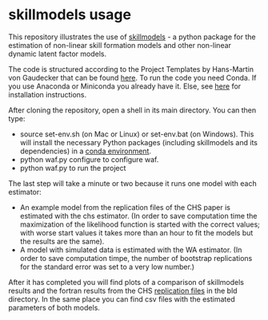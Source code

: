 skillmodels usage
=================

This repository illustrates the use of [skillmodels](https://github.com/suri5471/skillmodels) - a python package for the estimation of non-linear skill formation models and other non-linear dynamic latent factor models.

The code is structured according to the Project Templates by Hans-Martin von Gaudecker that can be found [here](https://github.com/hmgaudecker/econ-project-templates). To run the code you need Conda. If you use Anaconda or Miniconda you already have it. Else, see [here](http://conda.pydata.org/docs/install/quick.html) for installation instructions.

After cloning the repository, open a shell in its main directory. You can then type:

* source set-env.sh (on Mac or Linux) or set-env.bat (on Windows). This will install the necessary Python packages (including skillmodels and its dependencies) in a [conda environment](http://conda.pydata.org/docs/using/envs.html).
* python waf.py configure to configure waf.
* python waf.py to run the project

The last step will take a minute or two because it runs one model with each estimator:

* An example model from the replication files of the CHS paper is estimated with the chs estimator. (In order to save computation time the maximization of the likelihood function is started with the correct values; with worse start values it takes more than an hour to fit the models but the results are the same).
* A model with simulated data is estimated with the WA estimator. (In order to save computation timpe, the number of bootstrap replications for the standard error was set to a very low number.)

After it has completed you will find plots of a comparison of skillmodels results and the fortran results from the CHS [replication files](https://www.econometricsociety.org/content/supplement-estimating-technology-cognitive-and-noncognitive-skill-formation-0) in the bld directory. In the same place you can find csv files with the estimated parameters of both models.

